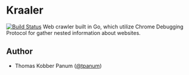 # Kraaler
[![Build Status](https://travis-ci.com/aau-network-security/kraaler.svg?token=Yc2xb5VVELJexrKxtyY8&branch=master)](https://travis-ci.com/aau-network-security/kraaler)
Web crawler built in Go, which utilize Chrome Debugging Protocol for gather nested information about websites.

## Author
- Thomas Kobber Panum ([@tpanum](https://github.com/tpanum/))
